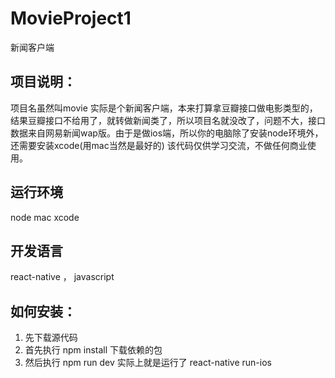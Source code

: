 # MovieProject1
新闻客户端
## 项目说明： 
项目名虽然叫movie 实际是个新闻客户端，本来打算拿豆瓣接口做电影类型的，结果豆瓣接口不给用了，就转做新闻类了，所以项目名就没改了，问题不大，接口数据来自网易新闻wap版。由于是做ios端，所以你的电脑除了安装node环境外，还需要安装xcode(用mac当然是最好的)  该代码仅供学习交流，不做任何商业使用。

## 运行环境
node mac xcode 

## 开发语言
react-native ， javascript

## 如何安装：
 1. 先下载源代码 
 2. 首先执行 npm install   下载依赖的包
 3. 然后执行 npm run dev   实际上就是运行了 react-native run-ios
 
